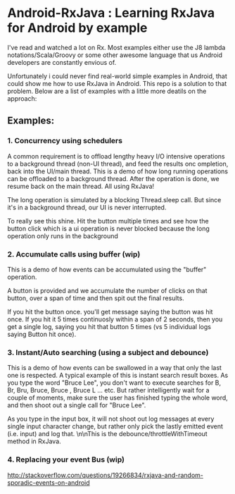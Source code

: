 Android-RxJava : Learning RxJava for Android by example
==============

I've read and watched a lot on Rx. Most examples either use the J8 lambda notations/Scala/Groovy or some other awesome language that us Android developers are constantly envious of.

Unfortunately i could never find real-world simple examples in Android, that could show me how to use RxJava in Android. This repo is a solution to that problem. Below are a list of examples with a little more deatils on the approach:

## Examples:

### 1. Concurrency using schedulers

A common requirement is to offload lengthy heavy I/O intensive operations to a background thread (non-UI thread), and feed the results onc ompletion, back into the UI/main thread. This is a demo of how long running operations can be offloaded to a background thread. After the operation is done, we resume back on the main thread. All using RxJava!

The long operation is simulated by a blocking Thread.sleep call. But since it's in a background thread, our UI is never interrupted.

To really see this shine. Hit the button multiple times and see how the button click which is a ui operation is never blocked because the long operation only runs in the background


### 2. Accumulate calls using buffer (wip)

This is a demo of how events can be accumulated using the "buffer" operation.

A button is provided and we accumulate the number of clicks on that button, over a span of time and then spit out the final results.

If you hit the button once. you'll get message saying the button was hit once. If you hit it 5 times continuosly within a span of 2 seconds, then you get a single log, saying you hit that button 5 times (vs 5 individual logs saying Button hit once).

### 3. Instant/Auto searching (using a subject and debounce)

This is a demo of how events can be swallowed in a way that only the last one is respected. A typical example of this is instant search result boxes. As you type the word "Bruce Lee", you don't want to execute searches for B, Br, Bru, Bruce, Bruce , Bruce L ... etc. But rather intelligently wait for a couple of moments, make sure the user has finished typing the whole word, and then shoot out a single call for "Bruce Lee".

As you type in the input box, it will not shoot out log messages at every single input character change, but rather only pick the lastly emitted event (i.e. input) and log that. \n\nThis is the debounce/throttleWithTimeout method in RxJava.

### 4. Replacing your event Bus (wip)

http://stackoverflow.com/questions/19266834/rxjava-and-random-sporadic-events-on-android